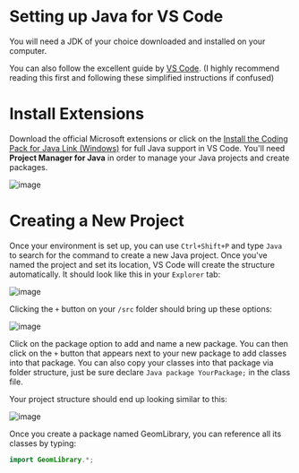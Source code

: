 # Setting up Java for VS Code

You will need a JDK of your choice downloaded and installed on your computer.

You can also follow the excellent guide by [VS Code](https://code.visualstudio.com/docs/java/java-tutorial). (I highly recommend reading this first and following these simplified instructions if confused)

# Install Extensions

Download the official Microsoft extensions or click on the [Install the Coding Pack for Java Link (Windows)](https://aka.ms/vscode-java-installer-win) for full Java support in VS Code. You'll need **Project Manager for Java** in order to manage your Java projects and create packages.

![image](https://github.com/njmaysonet/cgeom-java-vscode-setup/assets/13139001/c70169bf-a0c1-4ea1-bcd9-71a312ab6b80)

# Creating a New Project

Once your environment is set up, you can use `Ctrl+Shift+P` and type `Java` to search for the command to create a new Java project. Once you've named the project and set its location, VS Code will create the structure automatically. It should look like this in your `Explorer` tab:

![image](https://github.com/njmaysonet/cgeom-java-vscode-setup/assets/13139001/578180a5-acb8-4525-a3b8-9380df8ab734)

Clicking the `+` button on your `/src` folder should bring up these options:

![image](https://github.com/njmaysonet/cgeom-java-vscode-setup/assets/13139001/b76744e0-e2ea-428f-afc9-cc33921f539c)

Click on the package option to add and name a new package. You can then click on the `+` button that appears next to your new package to add classes into that package. You can also copy your classes into that package via folder structure, just be sure declare ```Java package YourPackage;``` in the class file.

Your project structure should end up looking similar to this:

![image](https://github.com/njmaysonet/cgeom-java-vscode-setup/assets/13139001/99c42e5f-42ba-4a6c-8fa1-b7dc14c896ef)

Once you create a package named GeomLibrary, you can reference all its classes by typing:

```Java
import GeomLibrary.*;
```
